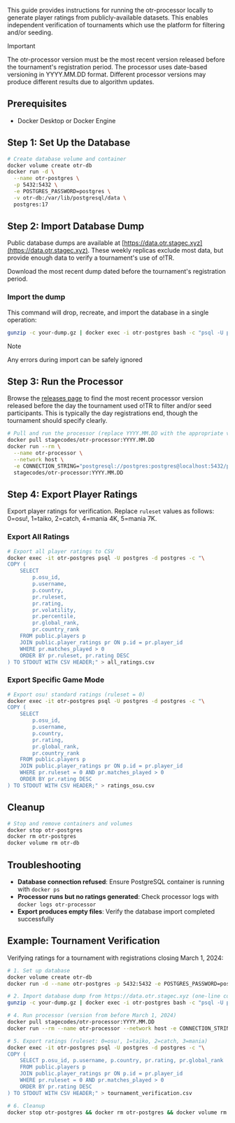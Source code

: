 This guide provides instructions for running the otr-processor locally to generate player ratings from publicly-available datasets. This enables independent verification of tournaments which use the platform for filtering and/or seeding.

> [!important]
> The otr-processor version must be the most recent version released before the tournament's registration period. The processor uses date-based versioning in YYYY.MM.DD format. Different processor versions may produce different results due to algorithm updates.

## Prerequisites

- Docker Desktop or Docker Engine

## Step 1: Set Up the Database

```bash
# Create database volume and container
docker volume create otr-db
docker run -d \
  --name otr-postgres \
  -p 5432:5432 \
  -e POSTGRES_PASSWORD=postgres \
  -v otr-db:/var/lib/postgresql/data \
  postgres:17
```

## Step 2: Import Database Dump

Public database dumps are available at [https://data.otr.stagec.xyz](https://data.otr.stagec.xyz). These weekly replicas exclude most data, but provide enough data to verify a tournament's use of o!TR.

Download the most recent dump dated before the tournament's registration period.

### Import the dump

This command will drop, recreate, and import the database in a single operation:

```bash
gunzip -c your-dump.gz | docker exec -i otr-postgres bash -c "psql -U postgres -d template1 -c 'DROP DATABASE IF EXISTS postgres;' && psql -U postgres -d template1 -c 'CREATE DATABASE postgres;' && psql -U postgres -d postgres"
```

> [!note]
> Any errors during import can be safely ignored

## Step 3: Run the Processor

Browse the [releases page](https://github.com/osu-tournament-rating/otr-processor/releases) to find the most recent processor version released before the day the tournament used o!TR to filter and/or seed participants. This is typically the day registrations end, though the tournament should specify clearly.

```bash
# Pull and run the processor (replace YYYY.MM.DD with the appropriate version)
docker pull stagecodes/otr-processor:YYYY.MM.DD
docker run --rm \
  --name otr-processor \
  --network host \
  -e CONNECTION_STRING="postgresql://postgres:postgres@localhost:5432/postgres" \
  stagecodes/otr-processor:YYYY.MM.DD
```

## Step 4: Export Player Ratings

Export player ratings for verification. Replace `ruleset` values as follows: 0=osu!, 1=taiko, 2=catch, 4=mania 4K, 5=mania 7K.

### Export All Ratings

```bash
# Export all player ratings to CSV
docker exec -it otr-postgres psql -U postgres -d postgres -c "\
COPY (
    SELECT
        p.osu_id,
        p.username,
        p.country,
        pr.ruleset,
        pr.rating,
        pr.volatility,
        pr.percentile,
        pr.global_rank,
        pr.country_rank
    FROM public.players p
    JOIN public.player_ratings pr ON p.id = pr.player_id
    WHERE pr.matches_played > 0
    ORDER BY pr.ruleset, pr.rating DESC
) TO STDOUT WITH CSV HEADER;" > all_ratings.csv
```

### Export Specific Game Mode

```bash
# Export osu! standard ratings (ruleset = 0)
docker exec -it otr-postgres psql -U postgres -d postgres -c "\
COPY (
    SELECT
        p.osu_id,
        p.username,
        p.country,
        pr.rating,
        pr.global_rank,
        pr.country_rank
    FROM public.players p
    JOIN public.player_ratings pr ON p.id = pr.player_id
    WHERE pr.ruleset = 0 AND pr.matches_played > 0
    ORDER BY pr.rating DESC
) TO STDOUT WITH CSV HEADER;" > ratings_osu.csv
```

## Cleanup

```bash
# Stop and remove containers and volumes
docker stop otr-postgres
docker rm otr-postgres
docker volume rm otr-db
```

## Troubleshooting

- **Database connection refused**: Ensure PostgreSQL container is running with `docker ps`
- **Processor runs but no ratings generated**: Check processor logs with `docker logs otr-processor`
- **Export produces empty files**: Verify the database import completed successfully

## Example: Tournament Verification

Verifying ratings for a tournament with registrations closing March 1, 2024:

```bash
# 1. Set up database
docker volume create otr-db
docker run -d --name otr-postgres -p 5432:5432 -e POSTGRES_PASSWORD=postgres -v otr-db:/var/lib/postgresql/data postgres:17

# 2. Import database dump from https://data.otr.stagec.xyz (one-line command)
gunzip -c your-dump.gz | docker exec -i otr-postgres bash -c "psql -U postgres -d template1 -c 'DROP DATABASE IF EXISTS postgres;' && psql -U postgres -d template1 -c 'CREATE DATABASE postgres;' && psql -U postgres -d postgres"

# 4. Run processor (version from before March 1, 2024)
docker pull stagecodes/otr-processor:YYYY.MM.DD
docker run --rm --name otr-processor --network host -e CONNECTION_STRING="postgresql://postgres:postgres@localhost:5432/postgres" stagecodes/otr-processor:YYYY.MM.DD

# 5. Export ratings (ruleset: 0=osu!, 1=taiko, 2=catch, 3=mania)
docker exec -it otr-postgres psql -U postgres -d postgres -c "\
COPY (
    SELECT p.osu_id, p.username, p.country, pr.rating, pr.global_rank
    FROM public.players p
    JOIN public.player_ratings pr ON p.id = pr.player_id
    WHERE pr.ruleset = 0 AND pr.matches_played > 0
    ORDER BY pr.rating DESC
) TO STDOUT WITH CSV HEADER;" > tournament_verification.csv

# 6. Cleanup
docker stop otr-postgres && docker rm otr-postgres && docker volume rm otr-db
```
